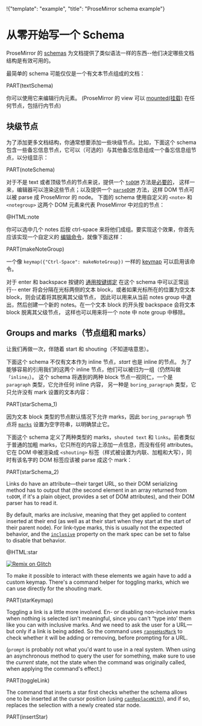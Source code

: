 !{"template": "example", "title": "ProseMirror schema example"}

# 从零开始写一个 Schema

ProseMirror 的 [schemas](/docs/guide/#schema) 为文档提供了类似语法一样的东西--他们决定哪些文档结构是有效可用的。

最简单的 schema 可能仅仅是一个有文本节点组成的文档：

PART(textSchema)

你可以使用它来编辑行内元素。<span id="text-editor"></span> (ProseMirror 的 view 可以 [mounted(挂载)](##view.EditorView.constructor) 在任何节点，包括行内节点)

## 块级节点

为了添加更多文档结构，你通常想要添加一些块级节点。比如，下面这个 schema 包含一些备忘信息节点，它可以（可选的）与其他备忘信息组成一个备忘信息组节点，以分组显示：

PART(noteSchema)

对于不是 text 或者顶级节点的节点来说，提供一个 [`toDOM`](##model.NodeSpec.toDOM) 方法是[必要的](/docs/guide/#schema.serialization_and_parsing)，
这样一来，编辑器可以渲染这些节点；以及提供一个 [`parseDOM`](##model.NodeSpec.parseDOM) 方法，这样 DOM 节点可以被 parse 成 ProseMirror 的 node。
下面的 schema 使用自定义的 `<note>` 和 `<notegroup>` 这两个 DOM 元素来代表 ProseMirror 中对应的节点：

@HTML:note

你可以选中几个 notes 后按 ctrl-space 来将他们成组。要实现这个效果，你首先应该实现一个自定义的 [编辑命令](/docs/guide/#commands)，就像下面这样：

PART(makeNoteGroup)

一个像 `keymap({"Ctrl-Space": makeNoteGroup})` 一样的 [keymap](##keymap) 可以启用该命令。

对于 enter 和 backspace 按键的 [通用按键绑定](##commands.baseKeymap) 在这个 schema 中可以正常运行--
enter 将会分隔在光标两侧的文本 block，或者如果光标所在的位置为空文本 block，则会试着将其脱离其父级节点，
因此可以用来从当前 notes group 中退出，然后创建一个新的 notes。在一个文本 block 的开头按 backspace 会将文本 block 脱离其父级节点，
这样也可以用来将一个 note 中 note group 中移除。

## Groups and marks（节点组和 marks）

让我们再做一次，伴随着 start 和 shouting（不知道啥意思）。

下面这个 schema 不仅有文本作为 inline 节点，_start_ 也是 inline 的节点。
为了能够容易的引用我们的这两个 inline 节点，他们可以被归为一组（仍然叫做 `「inline」`）。
这个 schema 将遇到的两种 block 节点一视同仁，一个是 `paragraph` 类型，它允许任何 inline 内容，
另一种是 `boring_paragraph` 类型，它只允许没有 mark 设置的文本内容：

PART(starSchema_1)

因为文本 block 类型的节点默认情况下允许 marks，因此 `boring_paragraph` 节点将 [`marks`](##model.NodeSpec.marks) 设置为空字符串，以明确禁止它。

下面这个 schema 定义了两种类型的 marks，`shouted text` 和 `links`。前者类似于普通的加粗 marks，它只所在的内容上添加一点信息，而没有任何 attributes。
它在 DOM 中被渲染成 `<shouting>` 标签（样式被设置为内联、加粗和大写），同时有该名字的 DOM 标签应该被 parse 成这个 mark：

PART(starSchema_2)

Links do have an attribute—their target URL, so their DOM serializing
method has to output that (the second element in an array returned
from `toDOM`, if it's a plain object, provides a set of DOM
attributes), and their DOM parser has to read it.

By default, marks are _inclusive_, meaning that they get applied to
content inserted at their end (as well as at their start when they
start at the start of their parent node). For link-type marks, this is
usually not the expected behavior, and the
[`inclusive`](##model.MarkSpec.inclusive) property on the mark spec
can be set to false to disable that behavior.

@HTML:star

[![Remix on Glitch](https://cdn.glitch.com/2703baf2-b643-4da7-ab91-7ee2a2d00b5b%2Fremix-button.svg)](https://glitch.com/edit/#!/remix/prosemirror-demo-schema)

To make it possible to interact with these elements we again have to
add a custom keymap. There's a command helper for toggling marks,
which we can use directly for the shouting mark.

PART(starKeymap)

Toggling a link is a little more involved. En- or disabling
non-inclusive marks when nothing is selected isn't meaningful, since
you can't “type into’ them like you can with inclusive marks. And we
need to ask the user for a URL—but only if a link is being added. So
the command uses [`rangeHasMark`](##model.Node.rangeHasMark) to check
whether it will be adding or removing, before prompting for a URL.

(`prompt` is probably not what you'd want to use in a real system.
When using an asynchronous method to query the user for something,
make sure to use the _current_ state, not the state when the command
was originally called, when applying the command's effect.)

PART(toggleLink)

The command that inserts a star first checks whether the schema allows
one to be inserted at the cursor position (using
[`canReplaceWith`](##model.Node.canReplaceWith)), and if so, replaces
the selection with a newly created star node.

PART(insertStar)

